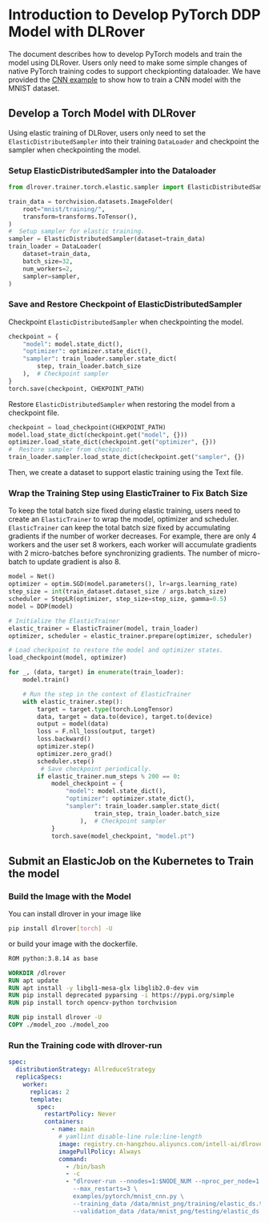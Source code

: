 # Introduction to Develop PyTorch DDP Model with DLRover

The document describes how to develop PyTorch models and train the model
using DLRover. Users only need to make some simple changes
of native PyTorch training codes to support checkpionting dataloader.
We have provided the
[CNN example](../../examples/pytorch/mnist_cnn.py) to show how to
train a CNN model with the MNIST dataset.

## Develop a Torch Model with DLRover

Using elastic training of DLRover, users only need to set the
`ElasticDistributedSampler` into their training `DataLoader`
and checkpoint the sampler when checkpointing the model.

### Setup ElasticDistributedSampler into the Dataloader

```Python
from dlrover.trainer.torch.elastic.sampler import ElasticDistributedSampler

train_data = torchvision.datasets.ImageFolder(
    root="mnist/training/",
    transform=transforms.ToTensor(),
)
#  Setup sampler for elastic training.
sampler = ElasticDistributedSampler(dataset=train_data)
train_loader = DataLoader(
    dataset=train_data,
    batch_size=32,
    num_workers=2,
    sampler=sampler,
)
```

### Save and Restore Checkpoint of  ElasticDistributedSampler

Checkpoint `ElasticDistributedSampler` when checkpointing
the model.

```python
checkpoint = {
    "model": model.state_dict(),
    "optimizer": optimizer.state_dict(),
    "sampler": train_loader.sampler.state_dict(
        step, train_loader.batch_size
    ),  # Checkpoint sampler
}
torch.save(checkpoint, CHEKPOINT_PATH)
```

Restore `ElasticDistributedSampler` when restoring the model
from a checkpoint file.

```Python
checkpoint = load_checkpoint(CHEKPOINT_PATH)
model.load_state_dict(checkpoint.get("model", {}))
optimizer.load_state_dict(checkpoint.get("optimizer", {}))
#  Restore sampler from checkpoint.
train_loader.sampler.load_state_dict(checkpoint.get("sampler", {})
```

Then, we create a dataset to support elastic training
using the Text file.

### Wrap the Training Step using ElasticTrainer to Fix Batch Size

To keep the total batch size fixed during elastic training,
users need to create an `ElasticTrainer` to wrap the model, optimizer
and scheduler. `ElasticTrainer` can keep the total batch size
fixed by accumulating gradients if the number of worker decreases.
For example, there are only 4 workers and the user set 8 workers,
each worker will accumulate gradients with 2 micro-batches before
synchronizing gradients. The number of micro-batch to update gradient
is also 8.

```python
model = Net()
optimizer = optim.SGD(model.parameters(), lr=args.learning_rate)
step_size = int(train_dataset.dataset_size / args.batch_size)
scheduler = StepLR(optimizer, step_size=step_size, gamma=0.5)
model = DDP(model)

# Initialize the ElasticTrainer 
elastic_trainer = ElasticTrainer(model, train_loader)
optimizer, scheduler = elastic_trainer.prepare(optimizer, scheduler)

# Load checkpoint to restore the model and optimizer states.
load_checkpoint(model, optimizer)

for _, (data, target) in enumerate(train_loader):
    model.train()

    # Run the step in the context of ElasticTrainer
    with elastic_trainer.step():
        target = target.type(torch.LongTensor)
        data, target = data.to(device), target.to(device)
        output = model(data)
        loss = F.nll_loss(output, target)
        loss.backward()
        optimizer.step()
        optimizer.zero_grad()
        scheduler.step()
         # Save checkpoint periodically.
        if elastic_trainer.num_steps % 200 == 0:
            model_checkpoint = {
                "model": model.state_dict(),
                "optimizer": optimizer.state_dict(),
                "sampler": train_loader.sampler.state_dict(
                        train_step, train_loader.batch_size
                    ),  # Checkpoint sampler
            }
            torch.save(model_checkpoint, "model.pt")
```

## Submit an ElasticJob on the Kubernetes to Train the model

### Build the Image with the Model

You can install dlrover in your image like

```bash
pip install dlrover[torch] -U
```

or build your image with the dockerfile.

```dockerfile
ROM python:3.8.14 as base

WORKDIR /dlrover
RUN apt update
RUN apt install -y libgl1-mesa-glx libglib2.0-dev vim
RUN pip install deprecated pyparsing -i https://pypi.org/simple
RUN pip install torch opencv-python torchvision

RUN pip install dlrover -U
COPY ./model_zoo ./model_zoo
```

### Run the Training code with dlrover-run

```yaml
spec:
  distributionStrategy: AllreduceStrategy
  replicaSpecs:
    worker:
      replicas: 2
      template:
        spec:
          restartPolicy: Never
          containers:
            - name: main
              # yamllint disable-line rule:line-length
              image: registry.cn-hangzhou.aliyuncs.com/intell-ai/dlrover-train:torch201-mnist
              imagePullPolicy: Always
              command:
                - /bin/bash
                - -c
                - "dlrover-run --nnodes=1:$NODE_NUM --nproc_per_node=1
                  --max_restarts=3 \
                  examples/pytorch/mnist_cnn.py \
                  --training_data /data/mnist_png/training/elastic_ds.txt \
                  --validation_data /data/mnist_png/testing/elastic_ds.txt"
```
